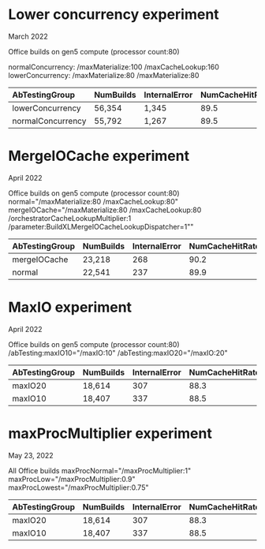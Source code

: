 <h1>Lower concurrency experiment</h1>

March 2022  

Office builds on gen5 compute (processor count:80) 

normalConcurrency: /maxMaterialize:100 /maxCacheLookup:160 
lowerConcurrency: /maxMaterialize:80 /maxMaterialize:80 

|AbTestingGroup|NumBuilds|InternalError|NumCacheHitRate_avg|TotalExeDuration_avg|Phase_Build_avg|Phase_BuildXL_p50|Phase_BuildXL_p95|CriticalPath_CacheLookup_avg|CriticalPath_MaterializeInputs_avg|
|:----|:----|:----|:----|:----|:----|:----|:----|:----|:----|
|lowerConcurrency|56,354|1,345|89.5|19,769.2|58.2|32.7|168.2|2.7|2.2|
|normalConcurrency|55,792|1,267|89.5|20,568.3|59.1|33.1|172.4|3.3|2.3|

<h1>MergeIOCache experiment</h1>

April 2022 

Office builds on gen5 compute (processor count:80)
normal=\"/maxMaterialize:80 /maxCacheLookup:80\" 
mergeIOCache=\"/maxMaterialize:80 /maxCacheLookup:80 /orchestratorCacheLookupMultiplier:1 /parameter:BuildXLMergeIOCacheLookupDispatcher=1\""

|AbTestingGroup|NumBuilds|InternalError|NumCacheHitRate_avg|TotalExeDuration_avg|Phase_Build_avg|Phase_BuildXL_p50|Phase_BuildXL_p95|CriticalPath_Start_avg|CriticalPath_CacheLookup_avg|CriticalPath_MaterializeInputs_avg|CriticalPath_TotalOrchestratorQueue_avg|
|:----|:----|:----|:----|:----|:----|:----|:----|:----|:----|:----|:----|
|mergeIOCache|23,218|268|90.2|17,071.1|58.7|33.2|182.5|0.1|3|2.3|11.8|
|normal|22,541|237|89.9|17,282.7|56.3|32.1|161.8|0.1|3|2.2|9.5|

<h1>MaxIO experiment</h1>

April 2022 

Office builds on gen5 compute (processor count:80)
/abTesting:maxIO10=\"/maxIO:10\"
/abTesting:maxIO20=\"/maxIO:20\" 

|AbTestingGroup|NumBuilds|InternalError|NumCacheHitRate_avg|TotalExeDuration_avg|Phase_Build_avg|Phase_BuildXL_p50|Phase_BuildXL_p95|CriticalPath_Start_avg|CriticalPath_CacheLookup_avg|CriticalPath_MaterializeInputs_avg|CriticalPath_TotalOrchestratorQueue_avg|
|:----|:----|:----|:----|:----|:----|:----|:----|:----|:----|:----|:----|
|maxIO20|18,614|307|88.3|21,871.7|54.9|32.4|161|0.1|3.4|2.7|10.3|
|maxIO10|18,407|337|88.5|20,421.7|54.5|31.9|162.2|0.1|3.4|2.6|9.8|

<h1>maxProcMultiplier experiment</h1>

May 23, 2022

All Office builds 
maxProcNormal=\"/maxProcMultiplier:1\"
maxProcLow=\"/maxProcMultiplier:0.9\"  
maxProcLowest=\"/maxProcMultiplier:0.75\"  

|AbTestingGroup|NumBuilds|InternalError|NumCacheHitRate_avg|TotalExeDuration_avg|Phase_Build_avg|Phase_BuildXL_p50|Phase_BuildXL_p95|CriticalPath_Start_avg|CriticalPath_CacheLookup_avg|CriticalPath_MaterializeInputs_avg|CriticalPath_TotalOrchestratorQueue_avg|
|:----|:----|:----|:----|:----|:----|:----|:----|:----|:----|:----|:----|
|maxIO20|18,614|307|88.3|21,871.7|54.9|32.4|161|0.1|3.4|2.7|10.3|
|maxIO10|18,407|337|88.5|20,421.7|54.5|31.9|162.2|0.1|3.4|2.6|9.8|

